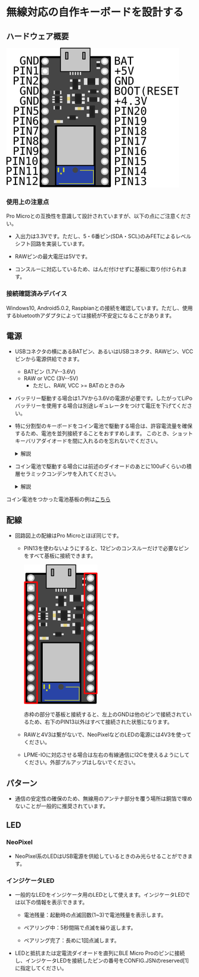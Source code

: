 # 無線対応の自作キーボードを設計する

## ハードウェア概要

![connection](img/ble_micro_pro.svg)

### 使用上の注意点

Pro Microとの互換性を意識して設計されていますが、以下の点にご注意ください。

- 入出力は3.3Vです。ただし、5・6番ピン(SDA・SCL)のみFETによるレベルシフト回路を実装しています。

- RAWピンの最大電圧は5Vです。

- コンスルーに対応しているため、はんだ付けせずに基板に取り付けられます。

### 接続確認済みデバイス

Windows10, Android5.0.2, Raspbianとの接続を確認しています。ただし、使用するbluetoothアダプタによっては接続が不安定になることがあります。

## 電源

- USBコネクタの横にあるBATピン、あるいはUSBコネクタ、RAWピン、VCCピンから電源供給できます。
  - BATピン (1.7V--3.6V)
  - RAW or VCC (3V--5V)
    - ただし、RAW, VCC >= BATのときのみ

- バッテリー駆動する場合は1.7Vから3.6Vの電源が必要です。したがってLiPoバッテリーを使用する場合は別途レギュレータをつけて電圧を下げてください。

- 特に分割型のキーボードをコイン電池で駆動する場合は、許容電流量を確保するため、電池を並列接続することをおすすめします。
このとき、ショットキーバリアダイオードを間に入れるのを忘れないでください。

  <details>
  <summary>解説</summary>
    分割型の場合、BLE Micro Proの平均電流量は300uAくらいになる場合があります。コイン電池の定格連続電流は200uAくらいのため、電池を並列にして定格以下に抑えられるようにします。このとき、並列に繋いだ電池に電位差があると電池間で電流が流れてしまうため、ダイオードを挟んで防止します。ダイオードにはショットキーバリアダイオードという電圧降下が小さいダイオードを使うことで、電池の電圧が下がってきてもギリギリまで使い切ることができます。
  </details>

- コイン電池で駆動する場合には前述のダイオードのあとに100uFくらいの積層セラミックコンデンサを入れてください。

  <details>
  <summary>解説</summary>
  BLE Micro Proが無線通信するとき、瞬間的に6mAくらいの電流を必要とします。コイン電池は内部抵抗が大きいのでこの電流で電圧が瞬間的に下がってしまい、必要な電圧を下回ってBLE Micro Proがリセットしてしまう可能性があります。コンデンサを入れることでこのピークを鈍らせてリセットを防止します。
  </details>

コイン電池をつかった電池基板の例は[こちら](https://github.com/sekigon-gonnoc/BLE-Micro-Pro/tree/master/CoinCellHolder)

## 配線

- 回路図上の配線はPro Microとほぼ同じです。

  - PIN13を使わないようにすると、12ピンのコンスルーだけで必要なピンをすべて基板に接続できます。

    ![connection](img/ble_micro_pro_connection.svg)

     赤枠の部分で基板と接続すると、左上のGNDは他のピンで接続されているため、右下のPIN13以外はすべて接続された状態になります。

  - RAWと4V3は繋がないで、NeoPixelなどのLEDの電源には4V3を使ってください。

  - LPME-IOに対応させる場合は左右の有線通信にI2Cを使えるようにしてください。外部プルアップはしないでください。

## パターン

- 通信の安定性の確保のため、無線用のアンテナ部分を覆う場所は銅箔で埋めないことが一般的に推奨されています。

## LED

### NeoPixel

- NeoPixel系のLEDはUSB電源を供給しているときのみ光らせることができます。

### インジケータLED

- 一般的なLEDをインジケータ用のLEDとして使えます。インジケータLEDでは以下の情報を表示できます。

  - 電池残量：起動時の点滅回数(1~3)で電池残量を表示します。

  - ペアリング中：5秒間隔で点滅を繰り返します。

  - ペアリング完了：長めに1回点滅します。

- LEDと抵抗または定電流ダイオードを直列にBLE Micro Proのピンに接続し、インジケータLEDを接続したピンの番号をCONFIG.JSNのreserved[1]に指定してください。